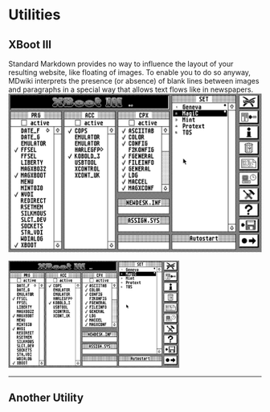 Utilities
===========
XBoot III
--------

Standard Markdown provides no way to influence the layout of your resulting website, like floating of images. To enable you to do so anyway, MDwiki interprets the presence (or absence) of blank lines between images and paragraphs in a special way that allows text flows like in newspapers.
<img size=340px>![](images/XBoot/XbootIII.png)

<img src="images/XBoot/XbootIII.png" width=340px>
 
- - - -

Another Utility
--------
